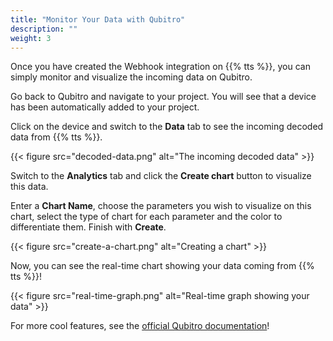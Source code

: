 ```yaml
---
title: "Monitor Your Data with Qubitro"
description: ""
weight: 3
---
```


Once you have created the Webhook integration on {{% tts %}}, you can simply monitor and visualize the incoming data on Qubitro.

<!--more--> 

Go back to Qubitro and navigate to your project. You will see that a device has been automatically added to your project. 

Click on the device and switch to the **Data** tab to see the incoming decoded data from {{% tts %}}.

{{< figure src="decoded-data.png" alt="The incoming decoded data" >}}

Switch to the **Analytics** tab and click the **Create chart** button to visualize this data.

Enter a **Chart Name**, choose the parameters you wish to visualize on this chart, select the type of chart for each parameter and the color to differentiate them. Finish with **Create**.

{{< figure src="create-a-chart.png" alt="Creating a chart" >}}

Now, you can see the real-time chart showing your data coming from {{% tts %}}!

{{< figure src="real-time-graph.png" alt="Real-time graph showing your data" >}}

For more cool features, see the [official Qubitro documentation](https://docs.qubitro.com/)!
